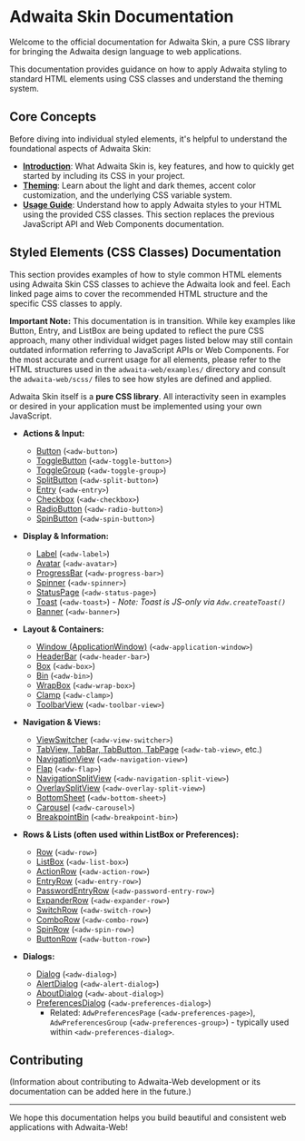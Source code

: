 # Adwaita Skin Documentation

Welcome to the official documentation for Adwaita Skin, a pure CSS library for bringing the Adwaita design language to web applications.

This documentation provides guidance on how to apply Adwaita styling to standard HTML elements using CSS classes and understand the theming system.

## Core Concepts

Before diving into individual styled elements, it's helpful to understand the foundational aspects of Adwaita Skin:

*   **[Introduction](./general/README.md)**: What Adwaita Skin is, key features, and how to quickly get started by including its CSS in your project.
*   **[Theming](./general/theming.md)**: Learn about the light and dark themes, accent color customization, and the underlying CSS variable system.
*   **[Usage Guide](./general/usage-guide.md)**: Understand how to apply Adwaita styles to your HTML using the provided CSS classes. This section replaces the previous JavaScript API and Web Components documentation.

## Styled Elements (CSS Classes) Documentation

This section provides examples of how to style common HTML elements using Adwaita Skin CSS classes to achieve the Adwaita look and feel. Each linked page aims to cover the recommended HTML structure and the specific CSS classes to apply.

**Important Note:** This documentation is in transition. While key examples like Button, Entry, and ListBox are being updated to reflect the pure CSS approach, many other individual widget pages listed below may still contain outdated information referring to JavaScript APIs or Web Components. For the most accurate and current usage for all elements, please refer to the HTML structures used in the `adwaita-web/examples/` directory and consult the `adwaita-web/scss/` files to see how styles are defined and applied.

Adwaita Skin itself is a **pure CSS library**. All interactivity seen in examples or desired in your application must be implemented using your own JavaScript.

*   **Actions & Input:**
    *   [Button](./widgets/button.md) (`<adw-button>`)
    *   [ToggleButton](./widgets/togglebutton.md) (`<adw-toggle-button>`)
    *   [ToggleGroup](./widgets/togglegroup.md) (`<adw-toggle-group>`)
    *   [SplitButton](./widgets/splitbutton.md) (`<adw-split-button>`)
    *   [Entry](./widgets/entry.md) (`<adw-entry>`)
    *   [Checkbox](./widgets/checkbox.md) (`<adw-checkbox>`)
    *   [RadioButton](./widgets/radiobutton.md) (`<adw-radio-button>`)
    *   [SpinButton](./widgets/spinbutton.md) (`<adw-spin-button>`)

*   **Display & Information:**
    *   [Label](./widgets/label.md) (`<adw-label>`)
    *   [Avatar](./widgets/avatar.md) (`<adw-avatar>`)
    *   [ProgressBar](./widgets/progressbar.md) (`<adw-progress-bar>`)
    *   [Spinner](./widgets/spinner.md) (`<adw-spinner>`)
    *   [StatusPage](./widgets/statuspage.md) (`<adw-status-page>`)
    *   [Toast](./widgets/toast.md) (`<adw-toast>`) - *Note: Toast is JS-only via `Adw.createToast()`*
    *   [Banner](./widgets/banner.md) (`<adw-banner>`)

*   **Layout & Containers:**
    *   [Window (ApplicationWindow)](./widgets/window.md) (`<adw-application-window>`)
    *   [HeaderBar](./widgets/headerbar.md) (`<adw-header-bar>`)
    *   [Box](./widgets/box.md) (`<adw-box>`)
    *   [Bin](./widgets/bin.md) (`<adw-bin>`)
    *   [WrapBox](./widgets/wrapbox.md) (`<adw-wrap-box>`)
    *   [Clamp](./widgets/clamp.md) (`<adw-clamp>`)
    *   [ToolbarView](./widgets/toolbarview.md) (`<adw-toolbar-view>`)

*   **Navigation & Views:**
    *   [ViewSwitcher](./widgets/viewswitcher.md) (`<adw-view-switcher>`)
    *   [TabView, TabBar, TabButton, TabPage](./widgets/tabview.md) (`<adw-tab-view>`, etc.)
    *   [NavigationView](./widgets/navigationview.md) (`<adw-navigation-view>`)
    *   [Flap](./widgets/flap.md) (`<adw-flap>`)
    *   [NavigationSplitView](./widgets/navigationsplitview.md) (`<adw-navigation-split-view>`)
    *   [OverlaySplitView](./widgets/overlaysplitview.md) (`<adw-overlay-split-view>`)
    *   [BottomSheet](./widgets/bottomsheet.md) (`<adw-bottom-sheet>`)
    *   [Carousel](./widgets/carousel.md) (`<adw-carousel>`)
    *   [BreakpointBin](./widgets/breakpointbin.md) (`<adw-breakpoint-bin>`)

*   **Rows & Lists (often used within ListBox or Preferences):**
    *   [Row](./widgets/row.md) (`<adw-row>`)
    *   [ListBox](./widgets/listbox.md) (`<adw-list-box>`)
    *   [ActionRow](./widgets/actionrow.md) (`<adw-action-row>`)
    *   [EntryRow](./widgets/entryrow.md) (`<adw-entry-row>`)
    *   [PasswordEntryRow](./widgets/passwordentryrow.md) (`<adw-password-entry-row>`)
    *   [ExpanderRow](./widgets/expanderrow.md) (`<adw-expander-row>`)
    *   [SwitchRow](./widgets/switchrow.md) (`<adw-switch-row>`)
    *   [ComboRow](./widgets/comborow.md) (`<adw-combo-row>`)
    *   [SpinRow](./widgets/spinrow.md) (`<adw-spin-row>`)
    *   [ButtonRow](./widgets/buttonrow.md) (`<adw-button-row>`)

*   **Dialogs:**
    *   [Dialog](./widgets/dialog.md) (`<adw-dialog>`)
    *   [AlertDialog](./widgets/alertdialog.md) (`<adw-alert-dialog>`)
    *   [AboutDialog](./widgets/aboutdialog.md) (`<adw-about-dialog>`)
    *   [PreferencesDialog](./widgets/preferencesdialog.md) (`<adw-preferences-dialog>`)
        *   Related: `AdwPreferencesPage` (`<adw-preferences-page>`), `AdwPreferencesGroup` (`<adw-preferences-group>`) - typically used within `<adw-preferences-dialog>`.

## Contributing

(Information about contributing to Adwaita-Web development or its documentation can be added here in the future.)

---

We hope this documentation helps you build beautiful and consistent web applications with Adwaita-Web!
